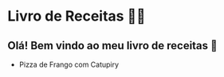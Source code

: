 # Livro de Receitas :man_cook:

## Olá! Bem vindo ao meu livro de receitas :shallow_pan_of_food:

-  Pizza de Frango com Catupiry

  





